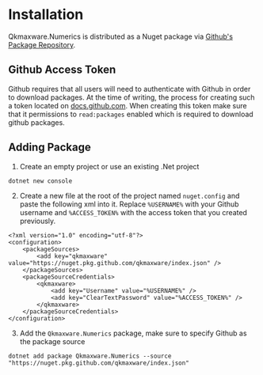 # Installation
Qkmaxware.Numerics is distributed as a Nuget package via [Github's Package Repository](https://github.com/qkmaxware/Numerics/packages).

## Github Access Token
Github requires that all users will need to authenticate with Github in order to download packages. At the time of writing, the process for creating such a token located on [docs.github.com](https://docs.github.com/en/github/authenticating-to-github/creating-a-personal-access-token). When creating this token make sure that it permissions to `read:packages` enabled which is required to download github packages.

## Adding Package 
1. Create an empty project or use an existing .Net project

```
dotnet new console
```

2. Create a new file at the root of the project named `nuget.config` and paste the following xml into it. Replace `%USERNAME%` with your Github username and `%ACCESS_TOKEN%` with the access token that you created previously.

```
<?xml version="1.0" encoding="utf-8"?>
<configuration>
    <packageSources>
        <add key="qkmaxware" value="https://nuget.pkg.github.com/qkmaxware/index.json" />
    </packageSources>
    <packageSourceCredentials>
        <qkmaxware>
            <add key="Username" value="%USERNAME%" />
            <add key="ClearTextPassword" value="%ACCESS_TOKEN%" />
        </qkmaxware>
    </packageSourceCredentials>
</configuration>
```

3. Add the `Qkmaxware.Numerics` package, make sure to specify Github as the package source

```
dotnet add package Qkmaxware.Numerics --source "https://nuget.pkg.github.com/qkmaxware/index.json"
```